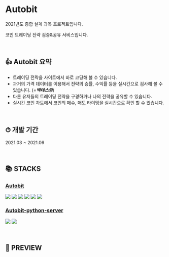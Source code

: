 # Autobit
2021년도 종합 설계 과목 프로젝트입니다.  

코인 트레이딩 전략 검증&공유 서비스입니다.  

<br/>

## 👍 Autobit 요약
 - 트레이딩 전략을 사이트에서 바로 코딩해 볼 수 있습니다.
 - 과거의 가격 데이터를 이용해서 전략의 승률, 수익률 등을 실시간으로 검사해 볼 수 있습니다. (=***백테스팅***)  
 - 다른 유저들의 트레이딩 전략을 구경하거나 나의 전략을 공유할 수 있습니다.  
 - 실시간 코인 차트에서 코인의 매수, 매도 타이밍을 실시간으로 확인 할 수 있습니다.

<br/>

## ⏱ 개발 기간
2021.03 ~ 2021.06  

<br/>

## 📚 STACKS
### [Autobit](https://github.com/Serpong/Autobit)
<img src="https://img.shields.io/badge/html5-E34F26?style=for-the-badge&logo=html5&logoColor=white"> <img src="https://img.shields.io/badge/css-1572B6?style=for-the-badge&logo=css3&logoColor=white"> <img src="https://img.shields.io/badge/javascript-F7DF1E?style=for-the-badge&logo=javascript&logoColor=black"> <img src="https://img.shields.io/badge/jquery-0769AD?style=for-the-badge&logo=jquery&logoColor=white"> <img src="https://img.shields.io/badge/php-777BB4?style=for-the-badge&logo=php&logoColor=white"> <img src="https://img.shields.io/badge/mysql-4479A1?style=for-the-badge&logo=mysql&logoColor=white">  

### [Autobit-python-server](https://github.com/Serpong/Autobit-python-server)  
<img src="https://img.shields.io/badge/python-3776AB?style=for-the-badge&logo=python&logoColor=white"> <img src="https://img.shields.io/badge/mysql-4479A1?style=for-the-badge&logo=mysql&logoColor=white"> 


<br/>


## 🌅 PREVIEW

<!--## 🛠️ TOOLS-->